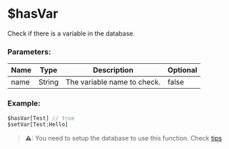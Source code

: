 # $hasVar
Check if there is a variable in the database.

### Parameters:
| Name        | Type        | Description                          | Optional |
| ----------- | ----------- | ------------------------------------ | -------- |
| name        | String      | The variable name to check.            | false    |

### Example:
```js
$hasVar[Test] // true
$setVar[Test;Hello]
```

> ⚠: You need to setup the database to use this function. Check [tips](tips.md?id=using-database)


